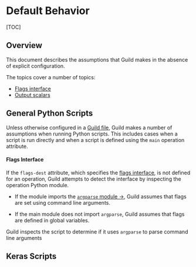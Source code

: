 # Default Behavior

[TOC]

## Overview

This document describes the assumptions that Guild makes in the
absence of explicit configuration.

The topics cover a number of topics:

- [Flags interface](ref:flags-interface)
- [Output scalars](ref:output-scalars)

## General Python Scripts

Unless otherwise configured in a [Guild file](ref:guildfile), Guild
makes a number of assumptions when running Python scripts. This
includes cases when a script is run directly and when a script is
defined using the `main` operation attribute.

#### Flags Interface

If the `flags-dest` attribute, which specifies the [flags
interface](ref:flags-interface), is not defined for an operation,
Guild attempts to detect the interface by inspecting the operation
Python module.

- If the module imports the [`argparse` module
  ->](https://docs.python.org/library/argparse.html), Guild assumes
  that flags are set using command line arguments.

- If the main module does not import `argparse`, Guild assumes that
  flags are defined in global variables.



Guild inspects the script to determine if it uses `argparse` to parse
command line arguments

## Keras Scripts
